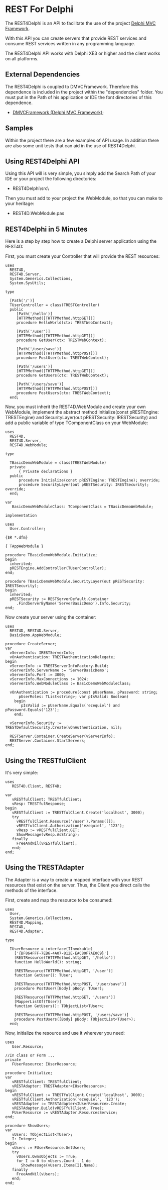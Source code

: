 # REST For Delphi #

The REST4Delphi is an API to facilitate the use of the project [Delphi MVC Framework](https://github.com/danieleteti/delphimvcframework).

With this API you can create servers that provide REST services and consume REST services written in any programming language.

The REST4Delphi API works with Delphi XE3 or higher and the client works on all platforms.

## External Dependencies ##

The REST4Delphi is coupled to DMVCFramework. Therefore this dependence is included in the project within the "dependencies" folder. You must put in the Path of his application or IDE the font directories of this dependence.

- [DMVCFramework (Delphi MVC Framework)](https://github.com/danieleteti/delphimvcframework);

## Samples ##

Within the project there are a few examples of API usage. In addition there are also some unit tests that can aid in the use of REST4Delphi.

## Using REST4Delphi API ##

Using this API will is very simple, you simply add the Search Path of your IDE or your project the following directories:

- REST4Delphi\src\

Then you must add to your project the WebModule, so that you can make to your heritage:

- REST4D.WebModule.pas

## REST4Delphi in 5 Minutes ##

Here is a step by step how to create a Delphi server application using the REST4D:

First, you must create your Controller that will provide the REST resources:

    uses
      REST4D,
      REST4D.Server,
      System.Generics.Collections,
      System.SysUtils;
    
    type
    
      [Path('/')]
      TUserController = class(TRESTController)
      public
         [Path('/hello')]
         [HTTPMethod([THTTPMethod.httpGET])]
         procedure HelloWorld(ctx: TRESTWebContext);
    
         [Path('/user')]
         [HTTPMethod([THTTPMethod.httpGET])]
         procedure GetUser(ctx: TRESTWebContext);
    
         [Path('/user/save')]
         [HTTPMethod([THTTPMethod.httpPOST])]
         procedure PostUser(ctx: TRESTWebContext);
    
         [Path('/users')]
         [HTTPMethod([THTTPMethod.httpGET])]
         procedure GetUsers(ctx: TRESTWebContext);
    
         [Path('/users/save')]
         [HTTPMethod([THTTPMethod.httpPOST])]
         procedure PostUsers(ctx: TRESTWebContext);
      end;

Now, you must inherit the REST4D.WebModule and create your own WebModule, implement the abstract method Initialize(const pRESTEngine: TRESTEngine) and SecurityLayer(out pRESTSecurity: IRESTSecurity) and add a public variable of type TComponentClass on your WebModule: 

    uses
      REST4D,
      REST4D.Server,
      REST4D.WebModule;
    
    type
    
      TBasicDemoWebModule = class(TRESTWebModule)
      private
          { Private declarations }
      public
          procedure Initialize(const pRESTEngine: TRESTEngine); override;
          procedure SecurityLayer(out pRESTSecurity: IRESTSecurity); override;
      end;
    
    var
       BasicDemoWebModuleClass: TComponentClass = TBasicDemoWebModule;
    
    implementation
    
    uses
      User.Controller;
    
    {$R *.dfm}
    
    { TAppWebModule }
    
    procedure TBasicDemoWebModule.Initialize;
    begin
      inherited;
      pRESTEngine.AddController(TUserController);
    end;
    
    procedure TBasicDemoWebModule.SecurityLayer(out pRESTSecurity: IRESTSecurity);
    begin
      inherited;
      pRESTSecurity := RESTServerDefault.Container
         .FindServerByName('ServerBasicDemo').Info.Security;
    end;

Now create your server using the container:

    uses
      REST4D, REST4D.Server,
      BasicDemo.AppWebModule;
    
    procedure CreateServer;
    var
      vServerInfo: IRESTServerInfo;
      vOnAuthentication: TRESTAuthenticationDelegate;
    begin
      vServerInfo := TRESTServerInfoFactory.Build;
      vServerInfo.ServerName := 'ServerBasicDemo';
      vServerInfo.Port := 3000;
      vServerInfo.MaxConnections := 1024;
      vServerInfo.WebModuleClass := BasicDemoWebModuleClass;
      
      vOnAuthentication := procedure(const pUserName, pPassword: string;
          pUserRoles: TList<string>; var pIsValid: Boolean)
        begin
           pIsValid := pUserName.Equals('ezequiel') and pPassword.Equals('123');
        end;

      vServerInfo.Security := TRESTDefaultSecurity.Create(vOnAuthentication, nil);
    
      RESTServer.Container.CreateServer(vServerInfo);
      RESTServer.Container.StartServers;
    end;

## Using the TRESTfulClient ##

It's very simple:
 
    uses
       REST4D.Client, REST4D;
    
    var
       vRESTfulClient: TRESTfulClient;
       vResp: TRESTfulResponse;
    begin
       vRESTfulClient := TRESTfulClient.Create('localhost', 3000);
       try
         vRESTfulClient.Resource('/user').Params([]);
         vRESTfulClient.Authorization('ezequiel', '123');    
         vResp := vRESTfulClient.GET;   
         ShowMessage(vResp.AsString);
       finally
         FreeAndNil(vRESTfulClient);
       end;
    end;

## Using the TRESTAdapter ##

The Adapter is a way to create a mapped interface with your REST resources that exist on the server. Thus, the Client you direct calls the methods of the interface.

First, create and map the resource to be consumed:
    
    uses
      User,
      System.Generics.Collections,
      REST4D.Mapping,      
      REST4D,
      REST4D.Adapter;
    
    type
    
      IUserResource = interface(IInvokable)
        ['{BF864FFF-7EB6-4A07-812E-EAC80F7AE0C9}']
        [RESTResource(THTTPMethod.httpGET, '/hello')]
        function HelloWorld(): string;
    
        [RESTResource(THTTPMethod.httpGET, '/user')]
        function GetUser(): TUser;
    
        [RESTResource(THTTPMethod.httpPOST, '/user/save')]
        procedure PostUser([Body] pBody: TUser);
    
        [RESTResource(THTTPMethod.httpGET, '/users')]
        [MapperListOf(TUser)]
        function GetUsers(): TObjectList<TUser>;
    
        [RESTResource(THTTPMethod.httpPOST, '/users/save')]
        procedure PostUsers([Body] pBody: TObjectList<TUser>);
      end;

Now, initialize the resource and use it wherever you need:

    uses
       User.Resource;
    
    //In class or Form ...
    private
       FUserResource: IUserResource;
    
    procedure Initialize;
    var
       vRESTfulClient: TRESTfulClient;
       vRESTAdapter: TRESTAdapter<IUserResource>;
    begin
       vRESTfulClient := TRESTfulClient.Create('localhost', 3000);
       vRESTfulClient.Authorization('ezequiel', '123');
       vRESTAdapter := TRESTAdapter<IUserResource>.Create;
       vRESTAdapter.Build(vRESTfulClient, True);
       FUserResource := vRESTAdapter.ResourcesService;
    end;

    procedure ShowUsers;
    var
       vUsers: TObjectList<TUser>;
       I: Integer;
    begin
       vUsers := FUserResource.GetUsers;
       try
         vUsers.OwnsObjects := True;
         for I := 0 to vUsers.Count - 1 do
           ShowMessage(vUsers.Items[I].Name);
       finally
         FreeAndNil(vUsers);
       end;
    end;